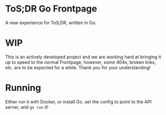# ToS;DR Go Frontpage
A new experience for ToS;DR, written in Go.

# WIP
This is an actively developed project and we are working hard at bringing it up to speed to the normal Frontpage, however, some 404s, broken links, etc. are to be expected for a while. Thank you for your understanding!

# Running
Either run it with Docker, or install Go, set the config to point to the API server, and `go run` it!